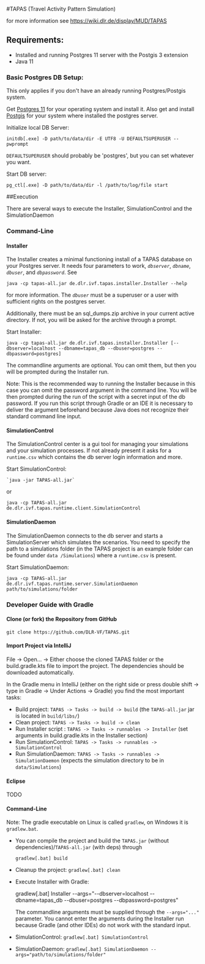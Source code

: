 #TAPAS (Travel Activity Pattern Simulation)

for more information see https://wiki.dlr.de/display/MUD/TAPAS

## Requirements: 
 - Installed and running Postgres 11 server with the Postgis 3 extension
 - Java 11
 
### Basic Postgres DB Setup:

This only applies if you don't have an already running Postgres/Postgis system. 
 
 Get [Postgres 11](https://www.postgresql.org/) for your operating system and install it. 
 Also get and install [Postgis](https://postgis.net/install/) for your system where installed the postgres server. 


Initialize local DB Server:

  `initdb[.exe] -D path/to/data/dir -E UTF8 -U DEFAULTSUPERUSER --pwprompt`
  
  `DEFAULTSUPERUSER` should probably be 'postgres', but you can set whatever you want. 
  
Start DB server: 

    pg_ctl[.exe] -D path/to/data/dir -l /path/to/log/file start
    

 
##Execution  

There are several ways to execute the Installer, SimulationControl and the SimulationDaemon
 
### Command-Line
 
#### Installer 
The Installer creates a minimal functioning install of a TAPAS database on your Postgres server. It needs four
parameters to work, _`dbserver`_, _`dbname`_, _`dbuser`_, and _`dbpassword`_. See 

    java -cp tapas-all.jar de.dlr.ivf.tapas.installer.Installer --help

   
for more information. The _`dbuser`_ must be a superuser or a user with
sufficient rights on the postgres server. 
 
Additionally, there must be an sql_dumps.zip archive in your
current active directory. If not, you will be asked for the archive through a prompt.
 
Start Installer:

    java -cp tapas-all.jar de.dlr.ivf.tapas.installer.Installer [--dbserver=localhost --dbname=tapas_db --dbuser=postgres --dbpassword=postgres]

The commandline arguments are optional. You can omit them, but then you will be prompted during the Installer run.

Note: This is the recommended way to running the Installer because in this case you can omit the password argument in
 the command line. You will be then prompted during the run of the script with a secret input of the db password. If
  you run this script through Gradle or an IDE it is necessary to deliver the argument beforehand because Java does
   not recognize their standard command line input.  
 

#### SimulationControl

The SimulationControl center is a gui tool for managing your simulations and your simulation processes.
If not already present it asks for a `runtime.csv` which contains the db server login information and more.  

Start SimulationControl:

    `java -jar TAPAS-all.jar`
    
or

    java -cp TAPAS-all.jar de.dlr.ivf.tapas.runtime.client.SimulationControl


#### SimulationDaemon 

The SimulationDaemon connects to the db server and starts a SimulationServer which simulates the scenarios. 
You need to specify the path to a simulations folder (in the TAPAS project is an example folder can be found under `data
/Simulations`) where a `runtime.csv` is present. 

Start SimulationDaemon: 

    java -cp TAPAS-all.jar de.dlr.ivf.tapas.runtime.server.SimulationDaemon path/to/simulations/folder

### Developer Guide with Gradle 

#### Clone (or fork) the Repository from GitHub

    git clone https://github.com/DLR-VF/TAPAS.git

#### Import Project via IntelliJ

File -> Open... -> Either choose the cloned TAPAS folder or the build.gradle.kts file to import the project. The
 dependencies should be downloaded automatically.
 
In the Gradle menu in IntelliJ (either on the right side or press double shift -> type in Gradle -> Under Actions -> 
 Gradle) you find the most important tasks: 
- Build project: `TAPAS -> Tasks -> build -> build` (the `TAPAS-all.jar` jar is located in `build/libs/`)
- Clean project: `TAPAS -> Tasks -> build -> clean`  
- Run Installer script : `TAPAS -> Tasks -> runnables -> Installer` (set arguments in build.gradle.kts in the Installer section) 
- Run SimulationControl: `TAPAS -> Tasks -> runnables -> SimulationControl` 
- Run SimulationDaemon: `TAPAS -> Tasks -> runnables -> SimulationDaemon` (expects the simulation directory to be in
 `data/Simulations`)

#### Eclipse

TODO


#### Command-Line
 
Note: The gradle executable on Linux is called `gradlew`, on Windows it is `gradlew.bat`. 

+ You can compile the project and build the `TAPAS.jar` (without dependencies)/`TAPAS-all.jar` (with deps) through

    `gradlew[.bat] build`
        
+ Cleanup the project: `gradlew[.bat] clean`     

+ Execute Installer with Gradle: 

    gradlew[.bat] Installer --args="--dbserver=localhost --dbname=tapas_db --dbuser=postgres --dbpassword=postgres"
 
  The commandline arguments must be supplied through the `--args="..."` parameter. You cannot enter
 the arguments during the Installer run because Gradle (and other IDEs) do not work with the standard input.
 
+ SimulationControl: `gradlew[.bat] SimulationControl`
 
+ SimulationDaemon:  `gradlew[.bat] SimulationDaemon --args="path/to/simulations/folder"`
 